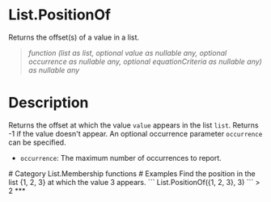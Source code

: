 ﻿# List.PositionOf
Returns the offset(s) of a value in a list.
> _function (list as list, optional value as nullable any, optional occurrence as nullable any, optional equationCriteria as nullable any) as nullable any_
# Description 
Returns the offset at which the value <code>value</code> appears in the list <code>list</code>. Returns -1 if the value doesn't appear. 
    An optional occurrence parameter <code>occurrence</code> can be specified.
<ul>
   <li><code>occurrence</code>: The maximum number of occurrences to report.</li>
</ul>
# Category 
List.Membership functions
# Examples 
Find the position in the list {1, 2, 3} at which the value 3 appears.
```
List.PositionOf({1, 2, 3}, 3)
```
> 2
***
